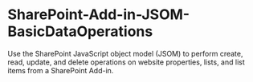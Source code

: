 # SharePoint-Add-in-JSOM-BasicDataOperations
Use the SharePoint JavaScript object model (JSOM) to perform create, read, update, and delete operations on website properties, lists, and list items from a SharePoint Add-in.
